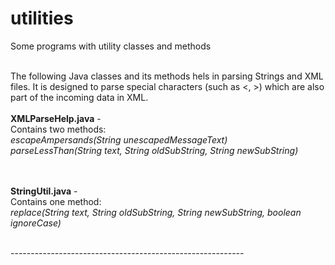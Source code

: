 # utilities
Some programs with utility classes and methods

<br>The following Java classes and its methods hels in parsing Strings and XML files. It is designed to parse special characters (such as <, >) which are also part of the incoming data in XML. <br>
<br><b>XMLParseHelp.java</b> -
<br>Contains two methods: 
<br><i>escapeAmpersands(String unescapedMessageText) </i> 
<br><i>parseLessThan(String text, String oldSubString, String newSubString)</i>

<br><br><b>StringUtil.java</b> -
<br>Contains one method: 
<br><i>replace(String text, String oldSubString, String newSubString, boolean ignoreCase)</i>


<br>----------------------------------------------------------
<br>
